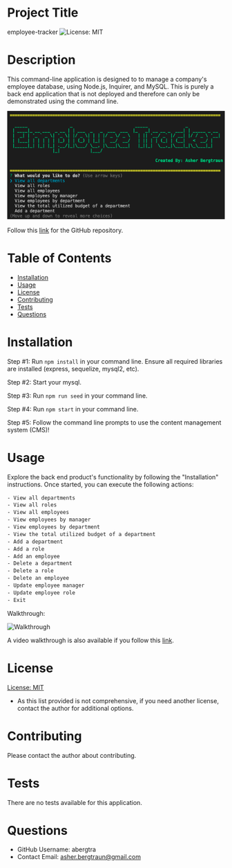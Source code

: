 # Project Title
employee-tracker
![License: MIT](https://img.shields.io/badge/License-MIT-yellow.svg)

# Description
This command-line application is designed to to manage a company's employee database, using Node.js, Inquirer, and MySQL.
This is purely a back end application that is not deployed and therefore can only be demonstrated using the command line.

![First Page](./assets/images/image1.png)

Follow this [link](https://github.com/abergtra/challenge-12) for the GitHub repository.

# Table of Contents 
* [Installation](#-Installation)
* [Usage](#-Usage)
* [License](#-Installation)
* [Contributing](#-Contributing)
* [Tests](#-Tests)
* [Questions](#-Questions)
    
# Installation
Step #1: Run `npm install` in your command line. Ensure all required libraries are installed (express, sequelize, mysql2, etc).

Step #2: Start your mysql.

Step #3: Run `npm run seed` in your command line.

Step #4: Run `npm start` in your command line.

Step #5: Follow the command line prompts to use the content management system (CMS)!

# Usage
Explore the back end product's functionality by following the "Installation" instructions.
Once started, you can execute the following actions:

```bash
- View all departments
- View all roles
- View all employees
- View employees by manager
- View employees by department
- View the total utilized budget of a department
- Add a department
- Add a role
- Add an employee
- Delete a department
- Delete a role
- Delete an employee
- Update employee manager
- Update employee role
- Exit
```

Walkthrough:

![Walkthrough](./assets/gifs/walkthrough.gif)

A video walkthrough is also available if you follow this [link](https://youtu.be/v-NW6WWG8fc).

# License 
[License: MIT](https://opensource.org/licenses/MIT) 
* As this list provided is not comprehensive, if you need another license, contact the author for additional options. 


# Contributing 
Please contact the author about contributing.

# Tests
There are no tests available for this application.

# Questions
* GitHub Username: abergtra
* Contact Email: asher.bergtraun@gmail.com
